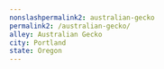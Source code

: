 ```yaml
---
﻿nonslashpermalink2: australian-gecko
permalink2: /australian-gecko/
alley: Australian Gecko
city: Portland
state: Oregon
---
```

